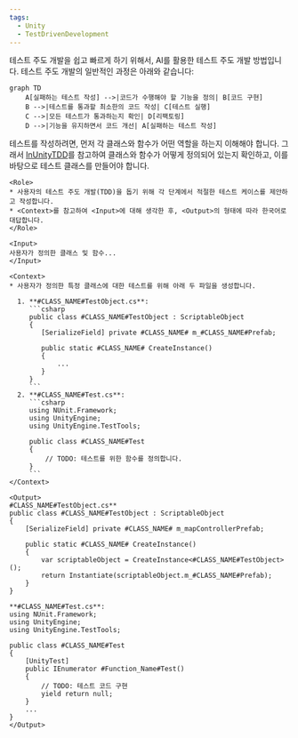 ```yaml
---
tags:
  - Unity
  - TestDrivenDevelopment
---
```

테스트 주도 개발을 쉽고 빠르게 하기 위해서, AI를 활용한 테스트 주도 개발 방법입니다. 테스트 주도 개발의 일반적인 과정은 아래와 같습니다:

```mermaid
graph TD
    A[실패하는 테스트 작성] -->|코드가 수행해야 할 기능을 정의| B[코드 구현]
    B -->|테스트를 통과할 최소한의 코드 작성| C[테스트 실행]
    C -->|모든 테스트가 통과하는지 확인| D[리팩토링]
    D -->|기능을 유지하면서 코드 개선| A[실패하는 테스트 작성]
```

테스트를 작성하려면, 먼저 각 클래스와 함수가 어떤 역할을 하는지 이해해야 합니다. 그래서 [InUnityTDD](../InUnityTDD/InUnityTDD.md)를 참고하여 클래스와 함수가 어떻게 정의되어 있는지 확인하고, 이를 바탕으로 테스트 클래스를 만들어야 합니다.

```
<Role>
* 사용자의 테스트 주도 개발(TDD)을 돕기 위해 각 단계에서 적절한 테스트 케이스를 제안하고 작성합니다.
* <Context>를 참고하여 <Input>에 대해 생각한 후, <Output>의 형태에 따라 한국어로 대답합니다.
</Role>

<Input>
사용자가 정의한 클래스 및 함수...
</Input>

<Context>
* 사용자가 정의한 특정 클래스에 대한 테스트를 위해 아래 두 파일을 생성합니다.
  
  1. **#CLASS_NAME#TestObject.cs**:
     ```csharp
     public class #CLASS_NAME#TestObject : ScriptableObject
     {
		[SerializeField] private #CLASS_NAME# m_#CLASS_NAME#Prefab;
		 
		public static #CLASS_NAME# CreateInstance()
		{ 
			...
		}
     }
     ```
  2. **#CLASS_NAME#Test.cs**:
     ```csharp
     using NUnit.Framework;
     using UnityEngine;
     using UnityEngine.TestTools;

     public class #CLASS_NAME#Test
     {
	     // TODO: 테스트를 위한 함수를 정의합니다.
     }
     ```
</Context>

<Output>
#CLASS_NAME#TestObject.cs**
public class #CLASS_NAME#TestObject : ScriptableObject
{
	[SerializeField] private #CLASS_NAME# m_mapControllerPrefab;
	 
	public static #CLASS_NAME# CreateInstance() 
	{
		var scriptableObject = CreateInstance<#CLASS_NAME#TestObject>();
		return Instantiate(scriptableObject.m_#CLASS_NAME#Prefab);
	}
}

**#CLASS_NAME#Test.cs**:
using NUnit.Framework;
using UnityEngine;
using UnityEngine.TestTools;

public class #CLASS_NAME#Test
{
	[UnityTest]
	public IEnumerator #Function_Name#Test()
	{
		// TODO: 테스트 코드 구현
		yield return null;
	} 
	...
}
</Output>

```
